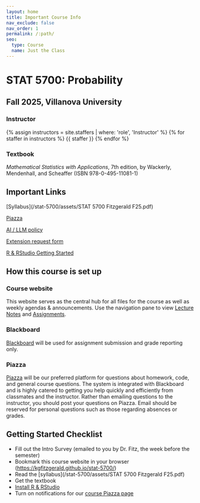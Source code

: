 ```yaml
---
layout: home
title: Important Course Info
nav_exclude: false
nav_order: 1
permalink: /:path/
seo:
  type: Course
  name: Just the Class
---
```


# STAT 5700: Probability

## Fall 2025, Villanova University

### Instructor

{% assign instructors = site.staffers | where: 'role', 'Instructor' %}
{% for staffer in instructors %}
{{ staffer }}
{% endfor %}

### Textbook

*Mathematical Statistics with Applications*, 7th edition, by Wackerly, Mendenhall, and Scheaffer (ISBN 978-0-495-11081-1)

## Important Links

[Syllabus](/stat-5700/assets/STAT 5700 Fitzgerald F25.pdf)

[Piazza](https://piazza.com/class/mdttdxk0ilg6e3)

[AI / LLM policy](/stat-5700/ai_policy/)

[Extension request form](https://forms.office.com/r/WNFzPwjWgW)

[R & RStudio Getting Started](/stat-5700/rstudio/)


## How this course is set up

### Course website

This website serves as the central hub for all files for the course as well as weekly agendas & announcements. Use the navigation pane to view [Lecture Notes](kgfitzgerald.github.io/stat-5700/lecture_notes/) and [Assignments](kgfitzgerald.github.io/stat-5700/lecture_notes/).

### Blackboard

[Blackboard](https://elearning.villanova.edu/ultra/courses/_182880_1/cl/outline) will be used for assignment submission and grade reporting only. 

### Piazza

[Piazza](https://piazza.com/class/mdttdxk0ilg6e3) will be our preferred platform for questions about homework, code, and general course questions. The system is integrated with Blackboard and is highly catered to getting you help quickly and efficiently from classmates and the instructor. Rather than emailing questions to the instructor, you should post your questions on Piazza. Email should be reserved for personal questions such as those regarding absences or grades. 

## Getting Started Checklist

+ Fill out the Intro Survey (emailed to you by Dr. Fitz, the week before the semester)
+ Bookmark this course website in your browser (https://kgfitzgerald.github.io/stat-5700/)
+ Read the [syllabus](/stat-5700/assets/STAT 5700 Fitzgerald F25.pdf)
+ Get the textbook
+ [Install R & RStudio](/stat-5700/rstudio/)
+ Turn on notifications for our [course Piazza page](https://piazza.com/class/mdttdxk0ilg6e3)
